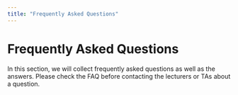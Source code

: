 ```yaml
---
title: "Frequently Asked Questions"
---
```


# Frequently Asked Questions

In this section, we will collect frequently asked questions as well as the answers. Please check the FAQ before contacting the lecturers or TAs about a question.